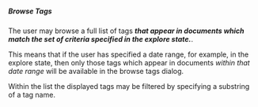 ##### Browse Tags

The user may browse a full list of tags _**that appear in documents which match the set of criteria specified in the explore state.**_.

This means that if the user has specified a date range, for example, in the explore state, then only those tags which appear in documents *within that date range* will be available in the browse tags dialog.

Within the list the displayed tags may be filtered by specifying a substring of a tag name.
